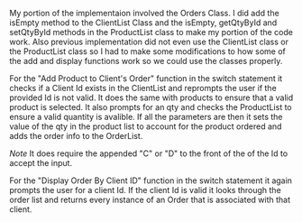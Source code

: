 My portion of the implementaion involved the Orders Class. I did add the isEmpty method to the ClientList Class and the isEmpty, getQtyById and setQtyById methods in the ProductList class to make my portion of the code work. Also previous implementation did not even use the ClientList class or the ProductList class so I had to make some modifications to how some of the add and display functions work so we could use the classes properly.

For the "Add Product to Client's Order" function in the switch statement it checks if a Client Id exists in the ClientList and reprompts the user if the provided Id is not valid. It does the same with products to ensure that a valid product is selected. It also prompts for an qty and checks the ProductList to ensure a valid quantity is avalible. If all the parameters are then it sets the value of the qty in the product list to account for the product ordered and adds the order info to the OrderList.

*Note* It does require the appended "C" or "D" to the front of the of the Id to accept the input.

For the "Display Order By Client ID" function in the switch statement it again prompts the user for a client Id. If the client Id is valid it looks through the order list and returns every instance of an Order that is associated with that client.
